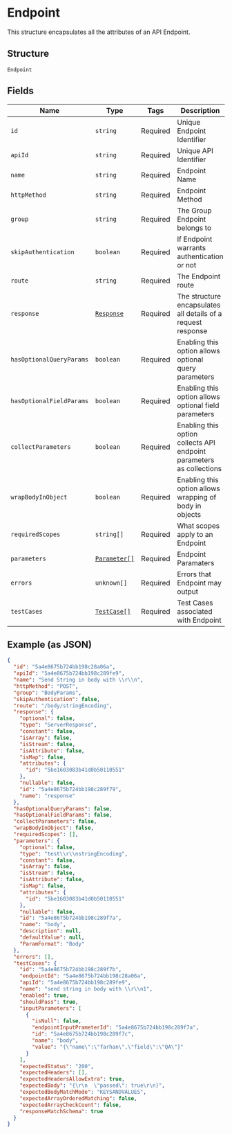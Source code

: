 
# Endpoint

This structure encapsulates all the attributes of an API Endpoint.

## Structure

`Endpoint`

## Fields

| Name | Type | Tags | Description |
|  --- | --- | --- | --- |
| `id` | `string` | Required | Unique Endpoint Identifier |
| `apiId` | `string` | Required | Unique API Identifier |
| `name` | `string` | Required | Endpoint Name |
| `httpMethod` | `string` | Required | Endpoint Method |
| `group` | `string` | Required | The Group Endpoint belongs to |
| `skipAuthentication` | `boolean` | Required | If Endpoint warrants authentication or not |
| `route` | `string` | Required | The Endpoint route |
| `response` | [`Response`](/doc/models/response.md) | Required | The structure encapsulates all details of a request response |
| `hasOptionalQueryParams` | `boolean` | Required | Enabling this option allows optional query parameters |
| `hasOptionalFieldParams` | `boolean` | Required | Enabling this option allows optional field parameters |
| `collectParameters` | `boolean` | Required | Enabling this option collects API endpoint parameters as collections |
| `wrapBodyInObject` | `boolean` | Required | Enabling this option allows wrapping of body in objects |
| `requiredScopes` | `string[]` | Required | What scopes apply to an Endpoint |
| `parameters` | [`Parameter[]`](/doc/models/parameter.md) | Required | Endpoint Paramaters |
| `errors` | `unknown[]` | Required | Errors that Endpoint may output |
| `testCases` | [`TestCase[]`](/doc/models/test-case.md) | Required | Test Cases associated with Endpoint |

## Example (as JSON)

```json
{
  "id": "5a4e8675b724bb198c28a06a",
  "apiId": "5a4e8675b724bb198c289fe9",
  "name": "Send String in body with \\r\\n",
  "httpMethod": "POST",
  "group": "BodyParams",
  "skipAuthentication": false,
  "route": "/body/stringEncoding",
  "response": {
    "optional": false,
    "type": "ServerResponse",
    "constant": false,
    "isArray": false,
    "isStream": false,
    "isAttribute": false,
    "isMap": false,
    "attributes": {
      "id": "5be1603083b41d0b50110551"
    },
    "nullable": false,
    "id": "5a4e8675b724bb198c289f79",
    "name": "response"
  },
  "hasOptionalQueryParams": false,
  "hasOptionalFieldParams": false,
  "collectParameters": false,
  "wrapBodyInObject": false,
  "requiredScopes": [],
  "parameters": {
    "optional": false,
    "type": "test\\r\\nstringEncoding",
    "constant": false,
    "isArray": false,
    "isStream": false,
    "isAttribute": false,
    "isMap": false,
    "attributes": {
      "id": "5be1603083b41d0b50110551"
    },
    "nullable": false,
    "id": "5a4e8675b724bb198c289f7a",
    "name": "body",
    "description": null,
    "defaultValue": null,
    "ParamFormat": "Body"
  },
  "errors": [],
  "testCases": {
    "id": "5a4e8675b724bb198c289f7b",
    "endpointId": "5a4e8675b724bb198c28a06a",
    "apiId": "5a4e8675b724bb198c289fe9",
    "name": "send string in body with \\r\\n1",
    "enabled": true,
    "shouldPass": true,
    "inputParameters": [
      {
        "isNull": false,
        "endpointInputPrameterId": "5a4e8675b724bb198c289f7a",
        "id": "5a4e8675b724bb198c289f7c",
        "name": "body",
        "value": "{\"name\":\"farhan\",\"field\":\"QA\"}"
      }
    ],
    "expectedStatus": "200",
    "expectedHeaders": [],
    "expectedHeadersAllowExtra": true,
    "expectedBody": "{\r\n  \"passed\": true\r\n}",
    "expectedBodyMatchMode": "KEYSANDVALUES",
    "expectedArrayOrderedMatching": false,
    "expectedArrayCheckCount": false,
    "responseMatchSchema": true
  }
}
```

